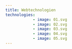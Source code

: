 ```yaml
---
title: Webtechnologien
technologies:
            - image: 01.svg
            - image: 02.svg
            - image: 03.svg
            - image: 04.svg
            - image: 05.svg
---
```

